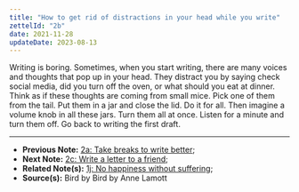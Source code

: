 ```yaml
---
title: "How to get rid of distractions in your head while you write"
zettelId: "2b"
date: 2021-11-28
updateDate: 2023-08-13
---
```


Writing is boring. Sometimes, when you start writing, there are many voices and thoughts that pop up in your head. They distract you by saying check social media, did you turn off the oven, or what should you eat at dinner. Think as if these thoughts are coming from small mice. Pick one of them from the tail. Put them in a jar and close the lid. Do it for all. Then imagine a volume knob in all these jars. Turn them all at once. Listen for a minute and turn them off. Go back to writing the first draft.

---

- **Previous Note:** [2a: Take breaks to write better](/notes/2a/);
- **Next Note:** [2c: Write a letter to a friend](/notes/2c/);
- **Related Note(s):** [1j: No happiness without suffering](/notes/1j/);
- **Source(s):** Bird by Bird by Anne Lamott
